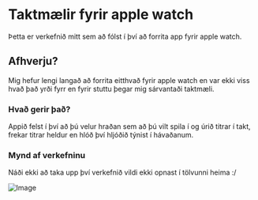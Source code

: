 # Taktmælir fyrir apple watch

Þetta er verkefnið mitt sem að fólst í því að forrita app fyrir apple watch.

## Afhverju?

Mig hefur lengi langað að forrita eitthvað fyrir apple watch en var ekki viss hvað það yrði fyrr en fyrir stuttu þegar mig sárvantaði taktmæli.


### Hvað gerir það?

Appið felst í því að þú velur hraðan sem að þú vilt spila í og úrið titrar í takt, frekar titrar heldur en hlóð því hljóðið týnist í hávaðanum.

### Mynd af verkefninu

Náði ekki að taka upp því verkefnið vildi ekki opnast í tölvunni heima :/

![Image](https://scontent-lhr3-1.xx.fbcdn.net/v/t34.0-12/25323313_1959358657414932_356393387_n.png?oh=3b02919d899a735e0866a3db164703b6&oe=5A311339)
